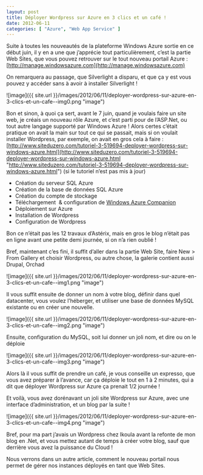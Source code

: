 ```yaml
---
layout: post
title: Déployer Wordpress sur Azure en 3 clics et un café !
date: 2012-06-11
categories: [ "Azure", "Web App Service" ]
---
```


Suite à toutes les nouveautés de la plateforme Windows Azure sortie en ce début juin, il y en a une que j’apprécie tout particulièrement, c’est la partie Web Sites, que vous pouvez retrouver sur le tout nouveau portail Azure : [http://manage.windowsazure.com](http://manage.windowsazure.com)

On remarquera au passage, que Silverlight a disparu, et que ça y est vous pouvez y accéder sans à avoir à installer Silverlight !

![image]({{ site.url }}/images/2012/06/11/deployer-wordpress-sur-azure-en-3-clics-et-un-cafe--img0.png "image")

Bon et sinon, à quoi ça sert, avant le 7 juin, quand je voulais faire un site web, je créais un nouveau rôle Azure, et c’est parti pour de l’ASP.Net, ou tout autre langage supporté par Windows Azure ! Alors certes c’était pratique on avait la main sur tout ce qui se passait, mais si on voulait installer Wordpress, par exemple, on avait en gros cela à faire : [http://www.siteduzero.com/tutoriel-3-519694-deployer-wordpress-sur-windows-azure.html](http://www.siteduzero.com/tutoriel-3-519694-deployer-wordpress-sur-windows-azure.html "http://www.siteduzero.com/tutoriel-3-519694-deployer-wordpress-sur-windows-azure.html") (si le tutoriel n’est pas mis à jour)

*   Création du serveur SQL Azure
*   Création de la base de données SQL Azure
*   Création du compte de stockage
*   Téléchargement  & configuration de [Windows Azure Companion](http://archive.msdn.microsoft.com/azurecompanion)
*   Déploiement sur Azure
*   Installation de Wordpress
*   Configuration de Wordpress

Bon ce n’était pas les 12 travaux d’Astérix, mais en gros le blog n’était pas en ligne avant une petite demi journée, si on n’a rien oublié !

Bref, maintenant c’es fini, il suffit d’aller dans la partie Web Site, faire New > From Gallery et choisir Wordpress, ou autre chose, la galerie contient aussi Drupal, Orchad

![image]({{ site.url }}/images/2012/06/11/deployer-wordpress-sur-azure-en-3-clics-et-un-cafe--img1.png "image")

Il vous suffit ensuite de donner un nom à votre blog, définir dans quel datacenter, vous voulez l’héberger, et utiliser une base de données MySQL existante ou en créer une nouvelle.

![image]({{ site.url }}/images/2012/06/11/deployer-wordpress-sur-azure-en-3-clics-et-un-cafe--img2.png "image")

Ensuite, configuration du MySQL, soit lui donner un joli nom, et dire ou on le déploie

![image]({{ site.url }}/images/2012/06/11/deployer-wordpress-sur-azure-en-3-clics-et-un-cafe--img3.png "image")

Alors là il vous suffit de prendre un café, je vous conseille un expresso, que vous avez préparer à l’avance, car ça déploie le tout en 1 à 2 minutes, qui a dit que déployer Wordpress sur Azure ça prenait 1/2 journée !

Et voilà, vous avez dorénavant un joli site Wordpress sur Azure, avec une interface d’administration, et un blog par la suite !

![image]({{ site.url }}/images/2012/06/11/deployer-wordpress-sur-azure-en-3-clics-et-un-cafe--img4.png "image")

Bref, pour ma part j’avais un Wordpress chez Ikoula avant la refonte de mon blog en .Net, et vous mettez autant de temps à créer votre blog, sauf que derrière vous avez la puissance du Cloud !

Nous verrons dans un autre article, comment le nouveau portail nous permet de gérer nos instances déployés en tant que Web Sites.